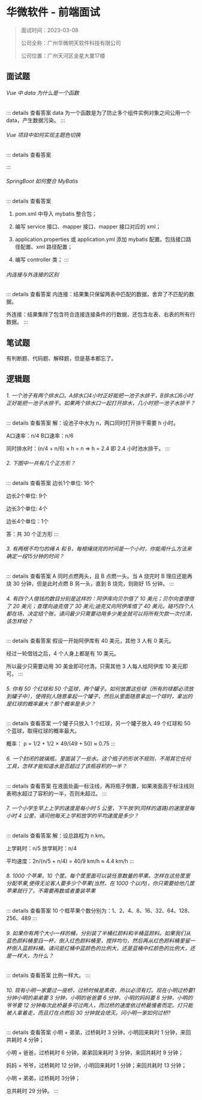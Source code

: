 # 华微软件 - 前端面试

> 面试时间：2023-03-08
>
> 公司全称：广州华微明天软件科技有限公司
>
> 公司位置：广州天河区金星大厦17楼

## 面试题

###### Vue 中 data 为什么是一个函数

::: details 查看答案
data 为一个函数是为了防止多个组件实例对象之间公用一个 data，产生数据污染。
:::

###### Vue 项目中如何实现主题色切换

::: details 查看答案

:::

###### SpringBoot 如何整合 MyBatis

::: details 查看答案

1. pom.xml 中导入 mybatis 整合包；

2. 编写 service 接口、mapper 接口、mapper 接口对应的 xml；

3. application.properties 或 application.yml 添加 mybatis 配置。包括接口路径配置、xml 路径配置；

4. 编写 controller 类；
:::

###### 内连接与外连接的区别

::: details 查看答案
内连接：结果集只保留两表中匹配的数据，舍弃了不匹配的数据。

外连接：结果集除了包含符合连接连接条件的行数据，还包含左表、右表的所有行数据。
:::

## 笔试题

有判断题、代码题、解释题，但是基本都忘了。

## 逻辑题

###### 1. 一个池子有两个排水口。A排水口4小时正好能把一池子水排干，B排水口6小时正好能把一池子水排干。如果两个排水口一起打开排水，几小时把一池子水排干？

::: details 查看答案
解：设池子中水为 n，两口同时打开排干需要 h 小时。

A口速率：n/4  B口速率：n/6

同时排水时：(n/4 + n/6) × h = n  =>  h = 2.4  即 2.4 小时池水排干。
:::

###### 2. 下图中一共有几个正方形？

::: details 查看答案
边长1个单位: 16个

边长2个单位: 9个

边长3个单位: 4个

边长4个单位：1个

答：共 30 个正方形
:::

###### 3. 有两根不均匀的绳 A 和 B，每根绳烧完的时间是一个小时，你能用什么方法来确定一段15分钟的时间？

::: details 查看答案
A 同时点燃两头，且 B 点燃一头。当 A 烧完时 B 理应还能再烧 30 分钟，但是此时点燃 B 另一头，直到 B 烧完，则刚好 15 分钟。
:::

###### 4. 有四个人借钱的数目分别是这样的：阿伊库向贝尔借了 10 美元；贝尔向查理借了 20 美元；查理向迪克借了 30 美元;迪克又向阿伊库借了 40 美元。碰巧四个人都在场，决定结个账，请问最少只需要动用多少美金就可以将所有欠款一次付清，该怎样给？

::: details 查看答案
假设一开始阿伊库有 40 美元，其他 3 人有 0 美元。

经过一轮借钱之后，4 个人身上都是有 10 美元。

所以最少只需要动用 30 美金即可付清。只需其他 3 人每人给阿伊库 10 美元即可。
:::

###### 5. 你有 50 个红球和 50 个蓝球，两个罐子。如何放置这些球（所有的球都必须放到罐子中），使得别人随意拿起一个罐子，然后从里面随意拿出一个球时，拿出的是红球的概率最大？那个概率是多少？

::: details 查看答案
一个罐子只放入 1 个红球，另一个罐子放入 49 个红球和 50 个蓝球，取得红球的概率最大。

概率： p = 1/2 + 1/2 × 49/(49 + 50) ≈ 0.75
:::

###### 6. 一个封闭的玻璃瓶，里面装了一些水。这个瓶子的形状不规则，不用其它任何工具，怎样才能知道水是否超过了该瓶容积的一半？

::: details 查看答案
在液面处画一标注线，再将瓶子倒置，如果液面高于标注线则表明水超过了容积的一半，否则未超过。
:::

###### 7. 一个小学生早上上学的速度是每小时 5 公里，下午放学(同样的道路)的速度是每小时 4 公里，请问他每天上学和放学的平均速度是多少？

::: details 查看答案
解：设总路程为 n km。

上学耗时：n/5 放学耗时：n/4

平均速度：2n/(n/5 + n/4) = 40/9 km/h ≈ 4.4 km/h
:::

###### 8. 1000 个苹果，10 个筐。每个筐里面可以装任意数量的苹果。怎样在这些筐里分配苹果,使得无论客人要多少个苹果(当然，在 1000 个以内)，你只需要给他几筐苹果就行了，不需要再数或者重装苹果

::: details 查看答案
10 个框苹果个数分别为：1、2、4、8、16、32、64、128、256、489
:::

###### 9. 如果你有两个大小一样的桶，分别装了半桶红颜料和半桶蓝颜料。如果我们从蓝色颜料桶里舀一杯，倒入红色颜料桶里，搅拌均匀，然后再从红色颜料桶里留一杯倒入蓝颜料桶。请问是红桶中蓝颜色的比例大，还是蓝桶中红颜色的比例大，还是一样大，为什么？

::: details 查看答案
比例一样大。
:::

###### 10. 现有小明一家要过一座桥，过桥时候是黑夜，所以必须有灯。现在小明过桥要1分钟小明的弟弟要 3 分钟，小明的爸爸要 6 分钟，小明的妈妈要 8 分钟，小明的爷爷要 12 分钟每次此桥最多可过两人，而过桥的速度依过桥最慢者而定。灯只能被人拿着走，而且灯在点燃后 30 分钟就会熄灭。问小明一家如何过桥?

::: details 查看答案
小明 + 弟弟，过桥耗时 3 分钟，小明回来耗时 1 分钟，来回共耗时 4 分钟；

小明 + 爸爸，过桥耗时 6 分钟，弟弟回来耗时 3 分钟，来回共耗时 9 分钟；

妈妈 + 爷爷，过桥耗时 12 分钟，小明回来耗时 1 分钟；来回共耗时 13 分钟；

小明 + 弟弟，过桥耗时 3分钟；

总共耗时 29 分钟。
:::
